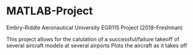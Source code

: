 # MATLAB-Project
Embry-Riddle Aeronautical University EGR115 Project (2018-Freshman)

This project allows for the calulation of a successful/failure takeoff of several aircraft models at several airports
Plots the aircraft as it takes off



